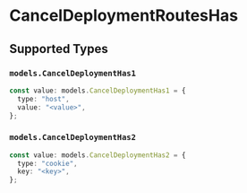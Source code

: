 # CancelDeploymentRoutesHas


## Supported Types

### `models.CancelDeploymentHas1`

```typescript
const value: models.CancelDeploymentHas1 = {
  type: "host",
  value: "<value>",
};
```

### `models.CancelDeploymentHas2`

```typescript
const value: models.CancelDeploymentHas2 = {
  type: "cookie",
  key: "<key>",
};
```

